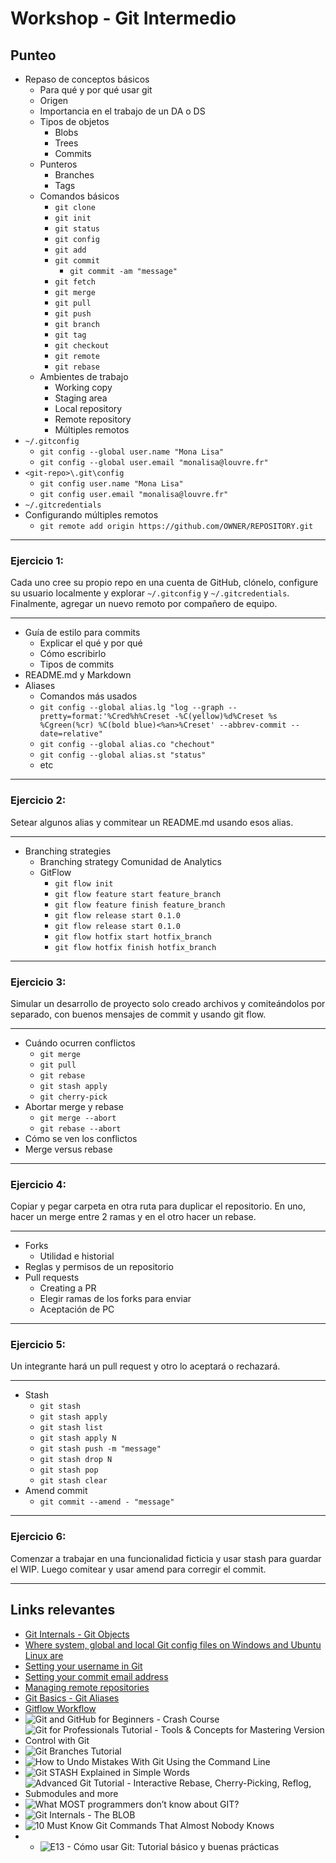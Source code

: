 # Workshop - Git Intermedio

## Punteo

- Repaso de conceptos básicos
	- Para qué y por qué usar git
	- Origen
	- Importancia en el trabajo de un DA o DS
	- Tipos de objetos
		- Blobs
		- Trees
		- Commits
	- Punteros
		- Branches
		- Tags
	- Comandos básicos
		- `git clone`
		- `git init`
		- `git status`
		- `git config`
		- `git add`
		- `git commit`
			- `git commit -am "message"`
		- `git fetch`
		- `git merge`
		- `git pull`
		- `git push`
		- `git branch`
		- `git tag`
		- `git checkout`
		- `git remote`
		- `git rebase`
	- Ambientes de trabajo
		- Working copy
		- Staging area
		- Local repository
		- Remote repository
		- Múltiples remotos
- `~/.gitconfig`
	-  `git config --global user.name "Mona Lisa"`
	- `git config --global user.email "monalisa@louvre.fr"`
- `<git-repo>\.git\config`
	- `git config user.name "Mona Lisa"`
	- `git config user.email "monalisa@louvre.fr"`
- `~/.gitcredentials`
- Configurando múltiples remotos
	- `git remote add origin https://github.com/OWNER/REPOSITORY.git`

-----------------
### Ejercicio 1: 
Cada uno cree su propio repo en una cuenta de GitHub, clónelo, configure su usuario localmente y explorar `~/.gitconfig` y `~/.gitcredentials`. Finalmente, agregar un nuevo remoto por compañero de equipo.

-----------------
- Guía de estilo para commits
	- Explicar el qué y por qué
	- Cómo escribirlo
	- Tipos de commits
- README.md y Markdown
- Aliases
	- Comandos más usados
	- `git config --global alias.lg "log --graph --pretty=format:'%Cred%h%Creset -%C(yellow)%d%Creset %s %Cgreen(%cr) %C(bold blue)<%an>%Creset' --abbrev-commit --date=relative"`
	- `git config --global alias.co "chechout"`
	- `git config --global alias.st "status"`
	- etc

-----------------
### Ejercicio 2: 
Setear algunos alias y commitear un README.md usando esos alias.

-----------------
- Branching strategies
	- Branching strategy Comunidad de Analytics
	- GitFlow
		- `git flow init`
		- `git flow feature start feature_branch`
		- `git flow feature finish feature_branch`
		- `git flow release start 0.1.0`
		- `git flow release start 0.1.0`
		- `git flow hotfix start hotfix_branch`
		- `git flow hotfix finish hotfix_branch`

-----------------
### Ejercicio 3: 
Simular un desarrollo de proyecto solo creado archivos y comiteándolos por separado, con buenos mensajes de commit y usando git flow.

-----------------
- Cuándo ocurren conflictos
	- `git merge`
	- `git pull`
	- `git rebase`
	- `git stash apply`
	- `git cherry-pick`
- Abortar merge y rebase
	- `git merge --abort`
	- `git rebase --abort`
- Cómo se ven los conflictos
- Merge versus rebase

-----------------
### Ejercicio 4: 
Copiar y pegar carpeta en otra ruta para duplicar el repositorio. En uno, hacer un merge entre 2 ramas y en el otro hacer un rebase.

-----------------
- Forks
	- Utilidad e historial
- Reglas y permisos de un repositorio
- Pull requests
	- Creating a PR
	- Elegir ramas de los forks para enviar
	- Aceptación de PC

-----------------
### Ejercicio 5: 
Un integrante hará un pull request y otro lo aceptará o rechazará. 

-----------------
- Stash
	- `git stash`
	- `git stash apply`
	- `git stash list`
	- `git stash apply N`
	- `git stash push -m "message"`
	- `git stash drop N`
	- `git stash pop`
	- `git stash clear` 
- Amend commit
	- `git commit --amend - "message"`

-----------------
### Ejercicio 6: 
Comenzar a trabajar en una funcionalidad ficticia y usar stash para guardar el WIP. Luego comitear y usar amend para corregir el commit.

-----------------

## Links relevantes

- [Git Internals - Git Objects](https://git-scm.com/book/en/v2/Git-Internals-Git-Objects)
- [Where system, global and local Git config files on Windows and Ubuntu Linux are](https://www.theserverside.com/blog/Coffee-Talk-Java-News-Stories-and-Opinions/Where-system-global-and-local-Windows-Git-config-files-are-saved)
- [Setting your username in Git](https://docs.github.com/en/get-started/getting-started-with-git/setting-your-username-in-git)
- [Setting your commit email address](https://docs.github.com/en/account-and-profile/setting-up-and-managing-your-personal-account-on-github/managing-email-preferences/setting-your-commit-email-address)
- [Managing remote repositories](https://docs.github.com/en/get-started/getting-started-with-git/managing-remote-repositories)
- [Git Basics - Git Aliases](https://git-scm.com/book/en/v2/Git-Basics-Git-Aliases)
- [Gitflow Workflow](https://www.atlassian.com/git/tutorials/comparing-workflows/gitflow-workflow)
- ![Git and GitHub for Beginners - Crash Course](https://www.youtube.com/watch?v=RGOj5yH7evk&ab_channel=freeCodeCamp.org)
- ![Git for Professionals Tutorial - Tools & Concepts for Mastering Version Control with Git](https://www.youtube.com/watch?v=Uszj_k0DGsg)
- ![Git Branches Tutorial](https://www.youtube.com/watch?v=e2IbNHi4uCI&ab_channel=freeCodeCamp.org)
- ![How to Undo Mistakes With Git Using the Command Line](https://www.youtube.com/watch?v=lX9hsdsAeTk&ab_channel=freeCodeCamp.org)
- ![Git STASH Explained in Simple Words](https://www.youtube.com/watch?v=DeU6opFU_zw&ab_channel=Academind)
- ![Advanced Git Tutorial - Interactive Rebase, Cherry-Picking, Reflog, Submodules and more](https://www.youtube.com/watch?v=qsTthZi23VE&ab_channel=freeCodeCamp.org)
- ![What MOST programmers don’t know about GIT?](https://www.youtube.com/watch?v=RxHJdapz2p0&ab_channel=TechWithNikola)
- ![Git Internals - The BLOB](https://www.youtube.com/watch?v=_wj4MGuvcjc&ab_channel=Ashotofcode)
- ![10 Must Know Git Commands That Almost Nobody Knows](https://www.youtube.com/watch?v=mnmYwRoSisg&ab_channel=WebDevSimplified)
- - ![E13 - Cómo usar Git: Tutorial básico y buenas prácticas](https://www.youtube.com/watch?v=h0wSb2n7PkY&ab_channel=en_coders)
